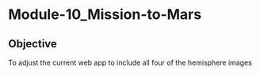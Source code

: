 # Module-10_Mission-to-Mars

## Objective
To adjust the current web app to include all four of the hemisphere images
